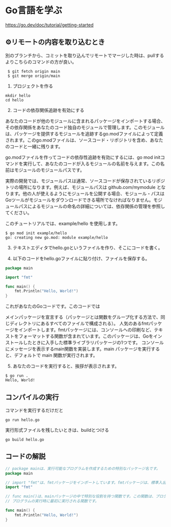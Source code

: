 # Go言語を学ぶ
https://go.dev/doc/tutorial/getting-started

## ⚙️リモートの内容を取り込むとき
別のブランチから、コミットを取り込んでリモートでマージした時は、pullするよりこちらのコマンドの方が良い。
```
 $ git fetch origin main
 $ git merge origin/main
```

1. プロジェクトを作る
```
mkdir hello
cd hello
```
2. コードの依存関係追跡を有効にする

あなたのコードが他のモジュールに含まれるパッケージをインポートする場合、その依存関係をあなたのコード独自のモジュールで管理します。このモジュールは、パッケージを提供するモジュールを追跡するgo.modファイルによって定義されます。このgo.modファイルは、ソースコード・リポジトリを含め、あなたのコードと一緒に残ります。

go.modファイルを作ってコードの依存性追跡を有効にするには、go mod initコマンドを実行して、あなたのコードが入るモジュールの名前を与えます。この名前はモジュールのモジュールパスです。

実際の開発では、モジュールパスは通常、ソースコードが保存されているリポジトリの場所になります。例えば、モジュールパスは github.com/mymodule となります。他の人が使えるようにモジュールを公開する場合、モジュール・パスはGoツールがモジュールをダウンロードできる場所でなければなりません。モジュールパスによるモジュールの命名の詳細については、依存関係の管理を参照してください。

このチュートリアルでは、example/hello を使用します。
```
$ go mod init example/hello
go: creating new go.mod: module example/hello
```

3. テキストエディタでhello.goというファイルを作り、そこにコードを書く。

4. 以下のコードをhello.goファイルに貼り付け、ファイルを保存する。
```go
package main

import "fmt"

func main() {
    fmt.Println("Hello, World!")
}
```

これがあなたのGoコードです。このコードでは

メインパッケージを宣言する（パッケージとは関数をグループ化する方法で、同じディレクトリにあるすべてのファイルで構成される）。
人気のあるfmtパッケージをインポートします。fmtパッケージには、コンソールへの印刷など、テキストをフォーマットする関数が含まれています。このパッケージは、Goをインストールしたときに入手した標準ライブラリパッケージの1つです。
コンソールにメッセージを表示するmain関数を実装します。main パッケージを実行すると、デフォルトで main 関数が実行されます。

5. あなたのコードを実行すると、挨拶が表示されます。
```
$ go run .
Hello, World!
```

## コンパイルの実行
コマンドを実行するだけだと
```
go run hello.go
```
実行形式ファイルを残したいときは、buildとつける
```
go build hello.go
```

## コードの解説
```go
// package mainは、実行可能なプログラムを作成するための特別なパッケージ名です。
package main

// import "fmt"は、fmtパッケージをインポートしています。fmtパッケージは、標準入出力を実現するためのパッケージです。
import "fmt"

// func main()は、mainパッケージの中で特別な役割を持つ関数です。この関数は、プログラムの起点となる関数です。
// プログラムの実行時に最初に実行される関数です。

func main() {
	fmt.Println("Hello, World!")
}
```